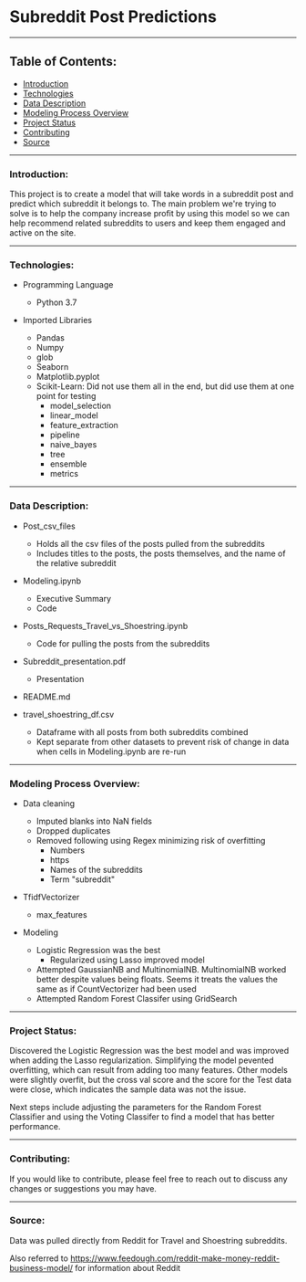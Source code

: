 # Subreddit Post Predictions
--------

## Table of Contents:

* [Introduction](#introduction)
* [Technologies](#technologies)
* [Data Description](#data-description)
* [Modeling Process Overview](#modeling-process-overview)
* [Project Status](#project-status)
* [Contributing](#contributing)
* [Source](#source)

---
### Introduction:

This project is to create a model that will take words in a subreddit post and predict which subreddit it belongs to. The main problem we're trying to solve is to help the company increase profit by using this model so we can help recommend related subreddits to users and keep them engaged and active on the site.

---
### Technologies:

- Programming Language
    - Python 3.7
    
- Imported Libraries
    - Pandas
    - Numpy
    - glob
    - Seaborn
    - Matplotlib.pyplot
    - Scikit-Learn: Did not use them all in the end, but did use them at one point for testing  
        - model_selection
        - linear_model
        - feature_extraction
        - pipeline
        - naive_bayes
        - tree
        - ensemble
        - metrics
    
--- 
### Data Description:

- Post_csv_files
    - Holds all the csv files of the posts pulled from the subreddits
    - Includes titles to the posts, the posts themselves, and the name of the relative subreddit

- Modeling.ipynb
    - Executive Summary 
    - Code
    
- Posts_Requests_Travel_vs_Shoestring.ipynb
    - Code for pulling the posts from the subreddits
    
- Subreddit_presentation.pdf
    - Presentation
    
- README.md

- travel_shoestring_df.csv
    - Dataframe with all posts from both subreddits combined
    - Kept separate from other datasets to prevent risk of change in data when cells in Modeling.ipynb are re-run
    
---
### Modeling Process Overview:

- Data cleaning
    - Imputed blanks into NaN fields
    - Dropped duplicates
    - Removed following using Regex minimizing risk of overfitting
        - Numbers
        - https 
        - Names of the subreddits
        - Term "subreddit" 

- TfidfVectorizer
    - max_features

- Modeling
    - Logistic Regression was the best
        - Regularized using Lasso improved model
    - Attempted GaussianNB and MultinomialNB. MultinomialNB worked better despite values being floats. Seems it treats the values the same as if CountVectorizer had been used
    - Attempted Random Forest Classifer using GridSearch

---
### Project Status:


Discovered the Logistic Regression was the best model and was improved when adding the Lasso regularization. Simplifying the model pevented overfitting, which can result from adding too many features. Other models were slightly overfit, but the cross val score and the score for the Test data were close, which indicates the sample data was not the issue. 

Next steps include adjusting the parameters for the Random Forest Classifier and using the Voting Classifer to find a model that has better performance.

---
### Contributing:


If you would like to contribute, please feel free to reach out to discuss any changes or suggestions you may have. 

---
### Source:

Data was pulled directly from Reddit for Travel and Shoestring subreddits.

Also referred to https://www.feedough.com/reddit-make-money-reddit-business-model/ for information about Reddit

